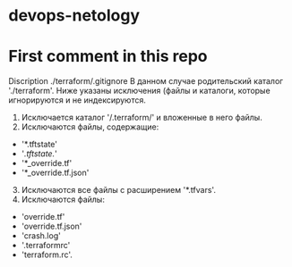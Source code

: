 # devops-netology
# First comment in this repo
Discription ./terraform/.gitignore
В данном случае родительский каталог './terraform'. 
Ниже указаны исключения (файлы и каталоги, которые игнорируются и не индексируются.
1. Исключается каталог '/.terraform/' и вложенные в него файлы. 
2. Исключаются файлы, содержащие:
-  '*.tftstate'
-  '*.tftstate.*'
-  '*_override.tf'
-  '*_override.tf.json'
3. Исключаются все файлы с расширением '*.tfvars'.
4. Исключаются файлы:
-  'override.tf'
-  'override.tf.json'
-  'crash.log'
-  '.terraformrc'
-  'terraform.rc'.
